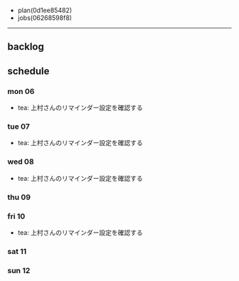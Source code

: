 
- plan(0d1ee85482)
- jobs(06268598f8)
---

## backlog

## schedule
### mon 06
- tea: 上村さんのリマインダー設定を確認する

### tue 07
- tea: 上村さんのリマインダー設定を確認する

### wed 08
- tea: 上村さんのリマインダー設定を確認する

### thu 09
### fri 10
- tea: 上村さんのリマインダー設定を確認する

### sat 11
### sun 12



